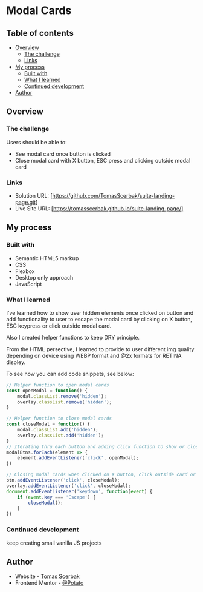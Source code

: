 # Modal Cards

## Table of contents

- [Overview](#overview)
  - [The challenge](#the-challenge)
  - [Links](#links)
- [My process](#my-process)
  - [Built with](#built-with)
  - [What I learned](#what-i-learned)
  - [Continued development](#continued-development)
- [Author](#author)

## Overview

### The challenge

Users should be able to:

- See modal card once button is clicked
- Close modal card with X button, ESC press and clicking outside modal card

### Links

- Solution URL: [https://github.com/TomasScerbak/suite-landing-page.git]
- Live Site URL: [https://tomasscerbak.github.io/suite-landing-page/]

## My process

### Built with

- Semantic HTML5 markup
- CSS
- Flexbox
- Desktop only approach
- JavaScript

### What I learned

I've learned how to show user hidden elements once clicked on button and add functionality to user to escape the modal card by clicking on X button, ESC keypress or click outside modal card.

Also I created helper functions to keep DRY principle.

From the HTML persective, I learned to provide to user different img quality depending on device using WEBP format and @2x formats for RETINA displey.

To see how you can add code snippets, see below:

```js
// Helper function to open modal cards
const openModal = function() {
    modal.classList.remove('hidden');
    overlay.classList.remove('hidden');
}

// Helper function to close modal cards
const closeModal = function() {
    modal.classList.add('hidden');
    overlay.classList.add('hidden');
}
// Iterating thru each button and adding click function to show or close modal cards
modalBtns.forEach(element => {
    element.addEventListener('click', openModal);
})

// Closing modal cards when clicked on X button, click outside card or pressing ESC button
btn.addEventListener('click', closeModal);
overlay.addEventListener('click', closeModal);
document.addEventListener('keydown', function(event) {
    if (event.key === 'Escape') {
        closeModal();
    }
})

```

### Continued development

keep creating small vanilla JS projects

## Author

- Website - [Tomas Scerbak](https://tomasscerbak.github.io/tomas-scerbak-portfolio/)
- Frontend Mentor - [@Potato](https://www.frontendmentor.io/profile/TomasScerbak)
